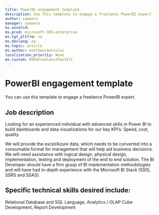 ```yaml
---
title: PowerBI engagement template 
description: Use this template to engage a freelance PowerBI expert 
author: samanro
manager: samanro
ms.assetid: 
ms.prod: microsoft-365-enterprise
ms.tgt_pltfrm: na
ms.devlang: na
ms.topic: article
ms.author: matthewrmottola1
localization_priority: None 
ms.custom: M365FreelanceToolkit
---
```

PowerBI engagement template
=======================

You can use this template to engage a freelance PowerBI expert.

Job description
---------------

Looking for an experienced individual with advanced skills in Power BI to build dashboards and data visualizations for our key KPI’s: Speed, cost, quality. 

We will provide the excel/Azure data, which needs to be converted into a consumable format for management that will help aid business decisions. We will need assistance with logical design, physical design, implementation, testing and deployment of the end to end solution. The BI Developer should have a firm grasp of BI implementation methodologies and will have had in-depth experience with the Microsoft BI Stack (SSIS, SSRS and SSAS).

Specific technical skills desired include: 
-------------------------------------------

Relational Database and SQL Language, Analytics / OLAP Cube Development, Report
Development
